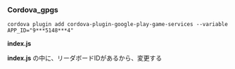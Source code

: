 <h3>Cordova_gpgs</h3>

`cordova plugin add cordova-plugin-google-play-game-services --variable APP_ID="9***5148***4"`

__index.js__

__index.js__ の中に、リーダボードIDがあるから、変更する

